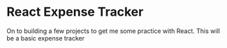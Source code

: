 # React Expense Tracker

On to building a few projects to get me some practice with React. This will be a basic expense tracker